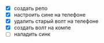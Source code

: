 - [x] создать репо
- [x] настроить сине на телефоне
- [x] удалить старый волт на телефоне
- [x] создать волт на компе
- [ ] наладить синк
